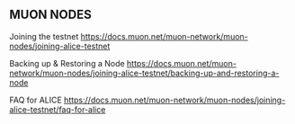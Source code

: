## MUON NODES ##

Joining the testnet
https://docs.muon.net/muon-network/muon-nodes/joining-alice-testnet

Backing up & Restoring a Node
https://docs.muon.net/muon-network/muon-nodes/joining-alice-testnet/backing-up-and-restoring-a-node

FAQ for ALICE
https://docs.muon.net/muon-network/muon-nodes/joining-alice-testnet/faq-for-alice